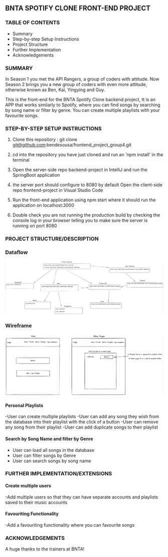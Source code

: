 
## BNTA SPOTIFY CLONE FRONT-END PROJECT

### TABLE OF CONTENTS

- Summary
- Step-by-step Setup Instructions
- Project Structure
- Further Implementation
- Acknowledgements


### SUMMARY

In Season 1 you met the API Rangers, a group of coders with attitude. Now Season 2 brings you a new group of coders with even more attitude, otherwise known as Ben, Kai, Yingying and Guy. 

This is the front-end for the BNTA Spotify Clone backend project, tt is an APP that works similarly to Spotify, where you can find songs by searching by song name or filter by genre. You can create multiple playlists with your favourite songs. 


### STEP-BY-STEP SETUP INSTRUCTIONS

1. Clone this repository : git clone git@github.com:bendesousa/frontend_project_group4.git

2. cd into the repository you have just cloned and run an 'npm install' in the terminal 

3. Open the server-side repo backend-project in IntelliJ and run the SpringBoot application

4. the server port should configure to 8080 by default
   Open the client-side repo frontend-project in Visual Studio Code

5. Run the front-end application using npm start where it should run the application on localhost:3000

6. Double check you are not running the production build by checking the console log in your browser telling you to make sure the server is running on        port 8080



### PROJECT STRUCTURE/DESCRIPTION

### Dataflow 

![Dataflow diagram](https://github.com/bendesousa/frontend_project_group4/blob/main/dataflow.png)

### Wireframe

![Wireframe diagram](https://github.com/bendesousa/frontend_project_group4/blob/main/low_fidelity_wireframe_final.png)

#### Personal Playlists

-User can create multiple playlists
-User can add any song they wish from the database into their playlist with the click of a button
-User can remove any song from their playlist
-User can add duplicate songs to their playlist


#### Search by Song Name and filter by Genre

- User can load all songs in the database
- User can filter songs by Genre 
- User can search songs by song name



### FURTHER IMPLEMENTATION/EXTENSIONS

#### Create multiple users 

-Add multiple users so that they can have separate accounts and playlists saved to their music accounts

#### Favouriting Functionality 

-Add a favouriting functionality where you can favourite songs

### ACKNOWLEDGEMENTS

A huge thanks to the trainers at BNTA!  

